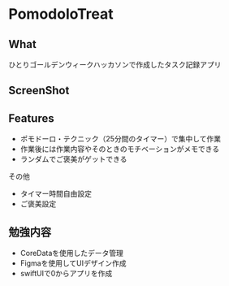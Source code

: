 # PomodoloTreat

## What
ひとりゴールデンウィークハッカソンで作成したタスク記録アプリ
 
## ScreenShot
 
 
## Features

- ポモドーロ・テクニック（25分間のタイマー）で集中して作業
- 作業後には作業内容やそのときのモチベーションがメモできる
- ランダムでご褒美がゲットできる

その他
- タイマー時間自由設定
- ご褒美設定

## 勉強内容

- CoreDataを使用したデータ管理
- Figmaを使用してUIデザイン作成
- swiftUIで0からアプリを作成


